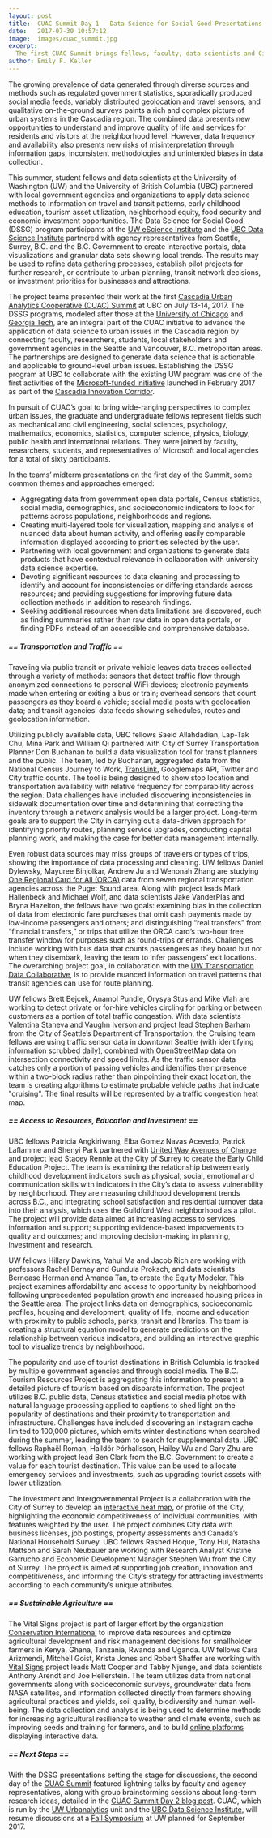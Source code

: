 ```yaml
---
layout: post
title:  CUAC Summit Day 1 - Data Science for Social Good Presentations
date:   2017-07-30 10:57:12
image:  images/cuac_summit.jpg
excerpt:
  The first CUAC Summit brings fellows, faculty, data scientists and City agencies together.
author: Emily F. Keller
---
```


The growing prevalence of data generated through diverse sources and methods such as regulated government statistics, sporadically produced social media feeds, variably distributed geolocation and travel sensors, and qualitative on-the-ground surveys paints a rich and complex picture of urban systems in the Cascadia region. The combined data presents new opportunities to understand and improve quality of life and services for residents and visitors at the neighborhood level. However, data frequency and availability also presents new risks of misinterpretation through information gaps, inconsistent methodologies and unintended biases in data collection.

This summer, student fellows and data scientists at the University of Washington (UW) and the University of British Columbia (UBC) partnered with local government agencies and organizations to apply data science methods to information on travel and transit patterns, early childhood education, tourism asset utilization, neighborhood equity, food security and economic investment opportunities. The Data Science for Social Good (DSSG) program participants at the [UW eScience Institute](http://escience.washington.edu/dssg/project-summaries-2017/) and the [UBC Data Science Institute](https://dsi.ubc.ca/data-science-social-good) partnered with agency representatives from Seattle, Surrey, B.C. and the B.C. Government to create interactive portals, data visualizations and granular data sets showing local trends. The results may be used to refine data gathering processes, establish pilot projects for further research, or contribute to urban planning, transit network decisions, or investment priorities for businesses and attractions. 

The project teams presented their work at the first [Cascadia Urban Analytics Cooperative (CUAC) Summit](https://dsi.ubc.ca/news/cascadia-urban-analytics-cooperative-summit-2017)  at UBC on July 13-14, 2017. The DSSG programs, modeled after those at the [University of Chicago](https://dssg.uchicago.edu/) and [Georgia Tech](http://dssg-atl.io/), are an integral part of the CUAC initiative to advance the application of data science to urban issues in the Cascadia region by connecting faculty, researchers, students, local stakeholders and government agencies in the Seattle and Vancouver, B.C. metropolitan areas. The partnerships are designed to generate data science that is actionable and applicable to ground-level urban issues. Establishing the DSSG program at UBC to collaborate with the existing UW program was one of the first activities of the [Microsoft-funded initiative](http://www.washington.edu/news/2017/02/23/universities-establish-joint-center-to-use-data-for-social-good-in-cascadia-region/) launched in February 2017 as part of the [Cascadia Innovation Corridor](https://blogs.microsoft.com/on-the-issues/2016/09/20/idea-whose-time-come-new-cascadia-innovation-corridor-connecting-vancouver-seattle/).

In pursuit of CUAC’s goal to bring wide-ranging perspectives to complex urban issues, the graduate and undergraduate fellows represent fields such as mechanical and civil engineering, social sciences, psychology, mathematics, economics, statistics, computer science, physics, biology, public health and international relations. They were joined by faculty, researchers, students, and representatives of Microsoft and local agencies for a total of sixty participants.

In the teams’ midterm presentations on the first day of the Summit, some common themes and approaches emerged:

* Aggregating data from government open data portals, Census statistics, social media, demographics, and socioeconomic indicators to look for patterns across populations, neighborhoods and regions.
* Creating multi-layered tools for visualization, mapping and analysis of nuanced data about human activity, and offering easily comparable information displayed according to priorities selected by the user.
* Partnering with local government and organizations to generate data products that have contextual relevance in collaboration with university data science expertise.
* Devoting significant resources to data cleaning and processing to identify and account for inconsistencies or differing standards across resources; and providing suggestions for improving future data collection methods in addition to research findings.
* Seeking additional resources when data limitations are discovered, such as finding summaries rather than raw data in open data portals, or finding PDFs instead of an accessible and comprehensive database.

##### == Transportation and Traffic ==

Traveling via public transit or private vehicle leaves data traces collected through a variety of methods: sensors that detect traffic flow through anonymized connections to personal WiFi devices; electronic payments made when entering or exiting a bus or train; overhead sensors that count passengers as they board a vehicle; social media posts with geolocation data; and transit agencies’ data feeds showing schedules, routes and geolocation information.

Utilizing publicly available data, UBC fellows Saeid Allahdadian, Lap-Tak Chu, Mina Park and William Qi partnered with City of Surrey Transportation Planner Don Buchanan to build a data visualization tool for transit planners and the public. The team, led by Buchanan, aggregated data from the National Census Journey to Work, [TransLink](https://www.translink.ca/), Googlemaps API, Twitter and City traffic counts. The tool is being designed to show stop location and transportation availability with relative frequency for comparability across the region. Data challenges have included discovering inconsistencies in sidewalk documentation over time and determining that correcting the inventory through a network analysis would be a larger project. Long-term goals are to support the City in carrying out a data-driven approach for identifying priority routes, planning service upgrades, conducting capital planning work, and making the case for better data management internally. 

Even robust data sources may miss groups of travelers or types of trips, showing the importance of data processing and cleaning. UW fellows Daniel Dylewsky, Mayuree Binjolkar, Andrew Ju and Wenonah Zhang are studying [One Regional Card for All (ORCA)](https://orcacard.com/ERG-Seattle/p1_001.do) data from seven regional transportation agencies across the Puget Sound area. Along with project leads Mark Hallenbeck and Michael Wolf, and data scientists Jake VanderPlas and Bryna Hazelton, the fellows have two goals: examining bias in the collection of data from electronic fare purchases that omit cash payments made by low-income passengers and others; and distinguishing “real transfers” from “financial transfers,” or trips that utilize the ORCA card’s two-hour free transfer window for purposes such as round-trips or errands. Challenges include working with bus data that counts passengers as they board but not when they disembark, leaving the team to infer passengers’ exit locations. The overarching project goal, in collaboration with the [UW Transportation Data Collaborative](https://www.uwtdc.org/), is to provide nuanced information on travel patterns that transit agencies can use for route planning.

UW fellows Brett Bejcek, Anamol Pundle, Orysya Stus and Mike Vlah are working to detect private or for-hire vehicles circling for parking or between customers as a portion of total traffic congestion. With data scientists Valentina Staneva and Vaughn Iverson and project lead Stephen Barham from the City of Seattle’s Department of Transportation, the Cruising team fellows are using traffic sensor data in downtown Seattle (with identifying information scrubbed daily), combined with [OpenStreetMap](https://www.openstreetmap.org/#map=4/38.01/-95.84) data on intersection connectivity and speed limits. As the traffic sensor data catches only a portion of passing vehicles and identifies their presence within a two-block radius rather than pinpointing their exact location, the team is creating algorithms to estimate probable vehicle paths that indicate "cruising". The final results will be represented by a traffic congestion heat map.

##### == Access to Resources, Education and Investment ==

UBC fellows Patricia Angkiriwang, Elba Gomez Navas Acevedo, Patrick Laflamme and Shenyi Park partnered with [United Way Avenues of Change](https://www.uwlm.ca/what-we-do/all-that-kids-can-be/aves-of-change/) and project lead Stacey Rennie at the City of Surrey to create the Early Child Education Project. The team is examining the relationship between early childhood development indicators such as physical, social, emotional and communication skills with indicators in the City’s data to assess vulnerability by neighborhood. They are measuring childhood development trends across B.C., and integrating school satisfaction and residential turnover data into their analysis, which uses the Guildford West neighborhood as a pilot. The project will provide data aimed at increasing access to services, information and support; supporting evidence-based improvements to quality and outcomes; and improving decision-making in planning, investment and research.

UW fellows Hillary Dawkins, Yahui Ma and Jacob Rich are working with professors Rachel Berney and Gundula Proksch, and data scientists Bernease Herman and Amanda Tan, to create the Equity Modeler. This project examines affordability and access to opportunity by neighborhood following unprecedented population growth and increased housing prices in the Seattle area. The project links data on demographics, socioeconomic profiles, housing and development, quality of life, income and education with proximity to public schools, parks, transit and libraries. The team is creating a structural equation model to generate predictions on the relationship between various indicators, and building an interactive graphic tool to visualize trends by neighborhood.

The popularity and use of tourist destinations in British Columbia is tracked by multiple government agencies and through social media. The B.C. Tourism Resources Project is aggregating this information to present a detailed picture of tourism based on disparate information. The project utilizes B.C. public data, Census statistics and social media photos with natural language processing applied to captions to shed light on the popularity of destinations and their proximity to transportation and infrastructure. Challenges have included discovering an Instagram cache limited to 100,000 pictures, which omits winter destinations when searched during the summer, leading the team to search for supplemental data. UBC fellows Raphaël Roman, Halldór Þórhallsson, Hailey Wu and Gary Zhu are working with project lead Ben Clark from the B.C. Government to create a value for each tourist destination. This value can be used to allocate emergency services and investments, such as upgrading tourist assets with lower utilization. 

The Investment and Intergovernmental Project is a collaboration with the City of Surrey to develop an [interactive heat map](http://r7l4-asda.stat.ubc.ca/~asda6/), or profile of the City, highlighting the economic competitiveness of individual communities, with features weighted by the user. The project combines City data with business licenses, job postings, property assessments and Canada’s National Household Survey. UBC fellows Rashed Hoque, Tony Hui, Natasha Mattson and Sarah Neubauer are working with Research Analyst Kristine Garrucho and Economic Development Manager Stephen Wu from the City of Surrey. The project is aimed at supporting job creation, innovation and competitiveness, and informing the City’s strategy for attracting investments according to each community’s unique attributes.

##### == Sustainable Agriculture ==

The Vital Signs project is part of larger effort by the organization [Conservation International](http://www.conservation.org/Pages/default.aspx) to improve data resources and optimize agricultural development and risk management decisions for smallholder farmers in Kenya, Ghana, Tanzania, Rwanda and Uganda. UW fellows Cara Arizmendi, Mitchell Goist, Krista Jones and Robert Shaffer are working with [Vital Signs](http://vitalsigns.org/overview) project leads Matt Cooper and Tabby Njunge, and data scientists Anthony Arendt and Joe Hellerstein. The team utilizes data from national governments along with socioeconomic surveys, groundwater data from NASA satellites, and information collected directly from farmers showing agricultural practices and yields, soil quality, biodiversity and human well-being. The data collection and analysis is being used to determine methods for increasing agricultural resilience to weather and climate events, such as improving seeds and training for farmers, and to build [online platforms](https://indicators.vitalsigns.org/map?layers=%5B%5D) displaying interactive data.

##### == Next Steps ==

With the DSSG presentations setting the stage for discussions, the second day of the [CUAC Summit](https://dsi.ubc.ca/news/cascadia-urban-analytics-cooperative-summit-2017) featured lightning talks by faculty and agency representatives, along with group brainstorming sessions about long-term research ideas, detailed in the [CUAC Summit Day 2 blog post](http://cascadiadata.org/news/2017/08/05/cuac-summit.html). CUAC, which is run by the [UW Urbanalytics](http://urbanalytics.uw.edu/) unit and the [UBC Data Science Institute](https://dsi.ubc.ca/), will resume discussions at a [Fall Symposium](http://cascadiadata.org/news/2017/09/01/fall-symposium-information.html) at UW planned for September 2017.
